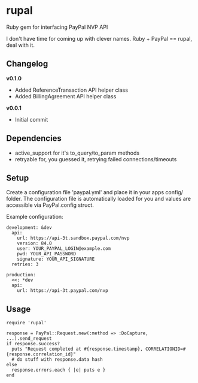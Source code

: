rupal
======

Ruby gem for interfacing PayPal NVP API

I don't have time for coming up with clever names. Ruby + PayPal == rupal, deal with it.

Changelog
---------
**v0.1.0**

- Added ReferenceTransaction API helper class
- Added BillingAgreement API helper class

**v0.0.1**

- Initial commit

Dependencies
----

- active_support for it's to\_query/to\_param methods
- retryable for, you guessed it, retrying failed connections/timeouts

Setup
-----

Create a configuration file 'paypal.yml' and place it in your apps config/ folder. The configuration file is automatically loaded for you and values are accessible via PayPal.config struct.

Example configuration:

	development: &dev
	  api:
	    url: https://api-3t.sandbox.paypal.com/nvp
	    version: 84.0
	    user: YOUR_PAYPAL_LOGIN@example.com
	    pwd: YOUR_API_PASSWORD
	    signature: YOUR_API_SIGNATURE
	  retries: 3

	production:
	  <<: *dev
	  api:
	    url: https://api-3t.paypal.com/nvp
		
Usage
----
	require 'rupal'
	
	response = PayPal::Request.new(:method => :DoCapture, ...).send_request
	if response.success?
	  puts "Request completed at #{response.timestamp}, CORRELATIONID=#{response.correlation_id}"
	  # do stuff with response.data hash
	else
	  response.errors.each { |e| puts e }
	end